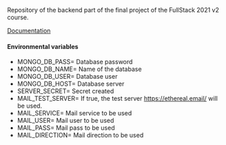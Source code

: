 Repository of the backend part of the final project of the FullStack 2021 v2 course.

[Documentation](https://bump.sh/doc/api-backend)

#### Environmental variables

- MONGO_DB_PASS= Database password
- MONGO_DB_NAME= Name of the database
- MONGO_DB_USER= Database user
- MONGO_DB_HOST= Database server
- SERVER_SECRET= Secret created
- MAIL_TEST_SERVER= If true, the test server https://ethereal.email/ will be used.
- MAIL_SERVICE= Mail service to be used
- MAIL_USER= Mail user to be used
- MAIL_PASS= Mail pass to be used
- MAIL_DIRECTION= Mail direction to be used
